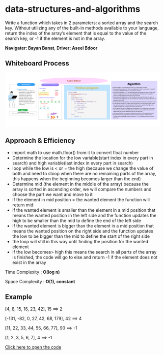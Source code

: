 # data-structures-and-algorithms
Write a function which takes in 2 parameters: a sorted array and the search key. Without utilizing any of the built-in methods available to your language, return the index of the array’s element that is equal to the value of the search key, or -1 if the element is not in the array.

**Navigater: Bayan Banat**,
**Driver: Aseel Bdoor**

## Whiteboard Process
![img](./Binary%20Search.png)

## Approach & Efficiency
- import math to use math.floor() from it to convert float number
- Determine the location for the low variable(start index in every part in search) and high variable(last index in every part in search)
- loop while the low is < or = the high (because we change the value of both and need to stoop when there are no remaining parts of the array, this happens when the beginning becomes larger than the end)
- Determine mid (the element in the middle of the array) because the array is ​​sorted in ascending order, we will compare the numbers and choose the part we want and move to it
- if the element in mid position = the wanted element the function will return mid
- if the wanted element is smaller than the element in a mid position that means the wanted position in the left side and the function updates the high to be smaller than the mid to define the end of the left side
- if the wanted element is bigger than the element in a mid position that means the wanted position on the right side and the function updates the low to be bigger than the mid to define the start of the right side
- the loop will still in this way until finding the position for the wanted element
- if the low becomes> high this means the search in all parts of the array is finished, the code will go to else and return -1 if the element does not exist in the array

Time Complexity : **O(log n)**

Space Complexity : **O(1), constant**

## Example
[4, 8, 15, 16, 23, 42], 15 ==> 2

[-131, -82, 0, 27, 42, 68, 179], 42 ==> 4

[11, 22, 33, 44, 55, 66, 77], 90 ==> -1

[1, 2, 3, 5, 6, 7], 4 ==> -1

[Click here to open the code](./binarySearch.py)